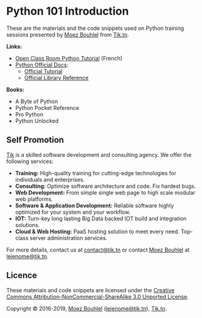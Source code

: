 Python 101 Introduction
=======================

These are the materials and the code snippets used on Python
training sessions presented by [Moez Bouhlel](https://lejenome.github.io/) from
[Tik.tn](https://tik.tn).

**Links:**

- [Open Class Room Python
  Tutorial](https://openclassrooms.com/courses/apprenez-a-programmer-en-python) (French)
- [Python Official Docs](https://docs.python.org/3/):
  - [Official Tutorial](https://docs.python.org/3/tutorial/index.html)
  - [Official Library Reference](https://docs.python.org/3/library/index.html)

**Books:**

- A Byte of Python
- Python Pocket Reference
- Pro Python
- Python Unlocked

Self Promotion
--------------

[Tik](https://tik.tn) is a skilled software development and consulting
agency. We offer the following services:

- **Training:**
  High-quality training for cutting-edge technologies for individuals and
  enterprises.
- **Consulting:**
  Optimize software architecture and code. Fix hardest bugs.
- **Web Development:**
  From simple single web page to high scale modular web platforms.
- **Software & Application Development:**
  Reliable software highly optimized for your system and your workflow.
- **IOT:**
  Turn-key long lasting Big Data backed IOT build and integration solutions.
- **Cloud & Web Hosting:**
  PaaS hosting solution to meet every need. Top-class server administration
  services.

For more details, contact us at <contact@tik.tn> or contact [Moez
Bouhlel](https://lejenome.github.io/) at <lejenome@tik.tn>.

Licence
-------

These materials and code snippets are licensed under the
[Creative Commons Attribution-NonCommercial-ShareAlike 3.0 Unported License](http://creativecommons.org/licenses/by-nc-sa/3.0/).

Copyright © 2016-2019, [Moez Bouhlel](https://lejenome.github.io/)
(<lejenome@tik.tn>), [Tik.tn](https://tik.tn).
